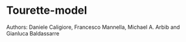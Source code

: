 # Tourette-model
Authors: Daniele Caligiore, Francesco Mannella, Michael A. Arbib and Gianluca Baldassarre
